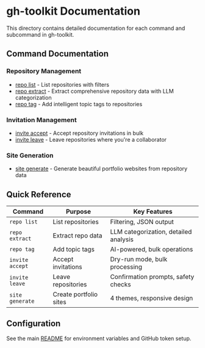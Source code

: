 # gh-toolkit Documentation

This directory contains detailed documentation for each command and subcommand in gh-toolkit.

## Command Documentation

### Repository Management
- [repo list](repo-list.md) - List repositories with filters
- [repo extract](repo-extract.md) - Extract comprehensive repository data with LLM categorization
- [repo tag](repo-tag.md) - Add intelligent topic tags to repositories

### Invitation Management
- [invite accept](invite-accept.md) - Accept repository invitations in bulk
- [invite leave](invite-leave.md) - Leave repositories where you're a collaborator

### Site Generation
- [site generate](site-generate.md) - Generate beautiful portfolio websites from repository data

## Quick Reference

| Command | Purpose | Key Features |
|---------|---------|--------------|
| `repo list` | List repositories | Filtering, JSON output |
| `repo extract` | Extract repo data | LLM categorization, detailed analysis |
| `repo tag` | Add topic tags | AI-powered, bulk operations |
| `invite accept` | Accept invitations | Dry-run mode, bulk processing |
| `invite leave` | Leave repositories | Confirmation prompts, safety checks |
| `site generate` | Create portfolio sites | 4 themes, responsive design |

## Configuration

See the main [README](../README.md) for environment variables and GitHub token setup.